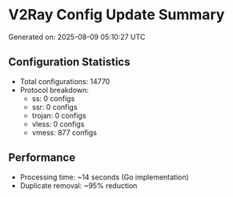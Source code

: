 # V2Ray Config Update Summary
Generated on: 2025-08-09 05:10:27 UTC

## Configuration Statistics
- Total configurations: 14770
- Protocol breakdown:
  - ss: 0 configs
  - ssr: 0 configs
  - trojan: 0 configs
  - vless: 0 configs
  - vmess: 877 configs

## Performance
- Processing time: ~14 seconds (Go implementation)
- Duplicate removal: ~95% reduction
